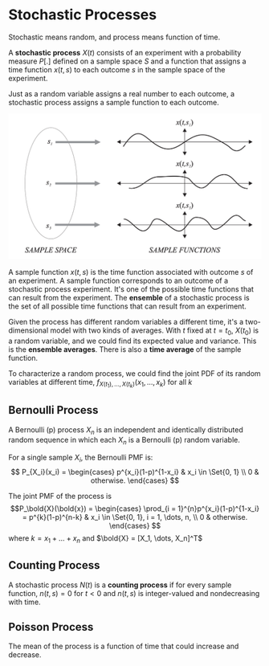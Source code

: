 # Stochastic Processes

Stochastic means random, and process means function of time.

A **stochastic process** $X(t)$ consists of an experiment with a probability measure $P[.]$ defined on a sample space $S$ and a function that assigns a time function $x(t, s)$ to each outcome $s$ in the sample space of the experiment.

Just as a random variable assigns a real number to each outcome, a stochastic process assigns a sample function to each outcome.

![Figure3](./images/Figure3.png)

A sample function $x(t, s)$ is the time function associated with outcome $s$ of an experiment. A sample function corresponds to an outcome of a stochastic process experiment. It's one of the possible time functions that can result from the experiment. The **ensemble** of a stochastic process is the set of all possible time functions that can result from an experiment.

Given the process has different random variables a different time, it's a two-dimensional model with two kinds of averages.
With $t$ fixed at $t = t_0$, $X(t_0)$ is a random variable, and we could find its expected value and variance. This is the **ensemble averages**. There is also a **time average** of the sample function.

To characterize a random process, we could find the joint PDF of its random variables at different time, $f_{X(t_1), \dots, X(t_k)}(x_1,\dots,x_k)$ for all $k$

## Bernoulli Process
A Bernoulli (p) process $X_n$ is an independent and identically distributed random sequence in which each $X_n$ is a Bernoulli (p) random variable.
 
For a single sample $X_i$, the Bernoulli PMF is:
$$ P_{X_i}(x_i) = 
\begin{cases}
p^{x_i}(1-p)^{1-x_i} & x_i \in \Set{0, 1} \\
0 & otherwise.
\end{cases}
$$

The joint PMF of the process is
$$P_\bold{X}(\bold{x}) = 
\begin{cases}
\prod_{i = 1}^{n}p^{x_i}(1-p)^{1-x_i} = p^{k}(1-p)^{n-k} & x_i \in \Set{0, 1}, i = 1, \dots, n, \\
0 & otherwise.
\end{cases}
$$
where $k = x_1 + \dots + x_n$ and $\bold{X} = [X_1, \dots, X_n]^T$

## Counting Process
A stochastic process $N(t)$ is a **counting process** if for every sample function, $n(t, s) = 0$ for $t < 0$ and $n(t, s)$ is integer-valued and nondecreasing with time.

## Poisson Process


 The mean of the process is a function of time that could increase and decrease.
